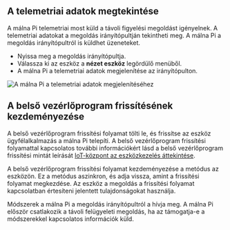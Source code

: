 ## <a name="view-the-telemetry"></a>A telemetriai adatok megtekintése

A málna Pi telemetriai most küld a távoli figyelési megoldást igényelnek. A telemetriai adatokat a megoldás irányítópultján tekintheti meg. A málna Pi a megoldás irányítópultról is küldhet üzeneteket.

- Nyissa meg a megoldás irányítópultja.
- Válassza ki az eszköz a **nézet eszköz** legördülő menüből.
- A málna Pi a telemetriai adatok megjelenítése az irányítópulton.

![A málna Pi a telemetriai adatok megjelenítéséhez][img-telemetry-display]

## <a name="initiate-the-firmware-update"></a>A belső vezérlőprogram frissítésének kezdeményezése

A belső vezérlőprogram frissítési folyamat tölti le, és frissítse az eszköz ügyfélalkalmazás a málna Pi telepíti. A belső vezérlőprogram frissítési folyamattal kapcsolatos további információkért lásd a belső vezérlőprogram frissítési mintát leírását [IoT-központ az eszközkezelés áttekintése][lnk-update-pattern].

A belső vezérlőprogram frissítési folyamat kezdeményezése a metódus az eszközön. Ez a metódus aszinkron, és adja vissza, amint a frissítési folyamat megkezdése. Az eszköz a megoldás a frissítési folyamat kapcsolatban értesíteni jelentett tulajdonságokat használja.

Módszerek a málna Pi a megoldás irányítópultról a hívja meg. A málna Pi először csatlakozik a távoli felügyeleti megoldás, ha az támogatja-e a módszerekkel kapcsolatos információk küld. 

[img-telemetry-display]: media/iot-suite-v1-raspberry-pi-kit-view-telemetry-advanced/telemetry.png
[lnk-update-pattern]: ../articles/iot-hub/iot-hub-device-management-overview.md
